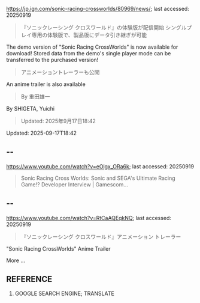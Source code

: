 https://jp.ign.com/sonic-racing-crossworlds/80969/news/; last accessed: 20250919

> 『ソニックレーシング クロスワールド』の体験版が配信開始 シングルプレイ専用の体験版で、製品版にデータ引き継ぎが可能

The demo version of "Sonic Racing CrossWorlds" is now available for download! Stored data from the demo's single player mode can be transferred to the purchased version!

> アニメーショントレーラーも公開

An anime trailer is also available

> By 重田雄一 

By SHIGETA, Yuichi

> Updated: 2025年9月17日18:42

Updated: 2025-09-17T18:42

## --

https://www.youtube.com/watch?v=eOlgx_ORa6k; last accessed: 20250919

> Sonic Racing Cross Worlds: Sonic and SEGA's Ultimate Racing Game!? Developer Interview | Gamescom... 


## --

https://www.youtube.com/watch?v=RtCaAQEqkNQ; last accessed: 20250919

> 『ソニックレーシング クロスワールド』アニメーション トレーラー 

"Sonic Racing CrossWorlds" Anime Trailer

More ...

## REFERENCE

1) GOOGLE SEARCH ENGINE; TRANSLATE
